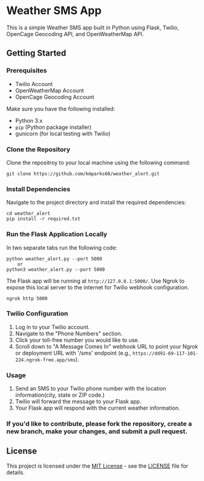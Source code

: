 # Weather SMS App

This is a simple Weather SMS app built in Python using Flask, Twilio, OpenCage Geocoding API, and OpenWeatherMap API.

## Getting Started

### Prerequisites

- Twilio Account
- OpenWeatherMap Account
- OpenCage Geocoding Account

Make sure you have the following installed:

- Python 3.x
- `pip` (Python package installer)
- gunicorn (for local testing with Twilio)

### Clone the Repository

Clone the repositroy to your local machine using the following command:

	git clone https://github.com/kmparks60/weather_alert.git

### Install Dependencies

Navigate to the project directory and install the required dependencies:

	cd weather_alert
	pip install -r required.txt

### Run the Flask Application Locally

In two separate tabs run the following code:

	python weather_alert.py --port 5000
		or
	python3 weather_alert.py --port 5000

The Flask app will be running at `http://127.0.0.1:5000/`. Use Ngrok to expose this local server to the internet for Twilio webhook configuration.

	ngrok http 5000

### Twilio Configuration

1. Log in to your Twilio account.
2. Navigate to the "Phone Numbers" section.
3. Click your toll-free number you would like to use.
4. Scroll down to "A Message Comes In" webhook URL to point your Ngrok or deployment URL with '/sms' endpoint (e.g., `https://dd91-69-117-101-224.ngrok-free.app/sms`).

### Usage

1. Send an SMS to your Twilio phone number with the location information(city, state or ZIP code.)
2. Twilio will forward the message to your Flask app.
3. Your Flask app will respond with the current weather information.

### If you'd like to contribute, please fork the repository, create a new branch, make your changes, and submit a pull request.

## License

This project is licensed under the [MIT License](LICENSE) - see the [LICENSE](LICENSE) file for details.